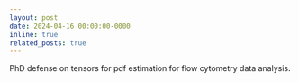 ```yaml
---
layout: post
date: 2024-04-16 00:00:00-0000
inline: true
related_posts: true
---
```


PhD defense on tensors for pdf estimation for flow cytometry data analysis.